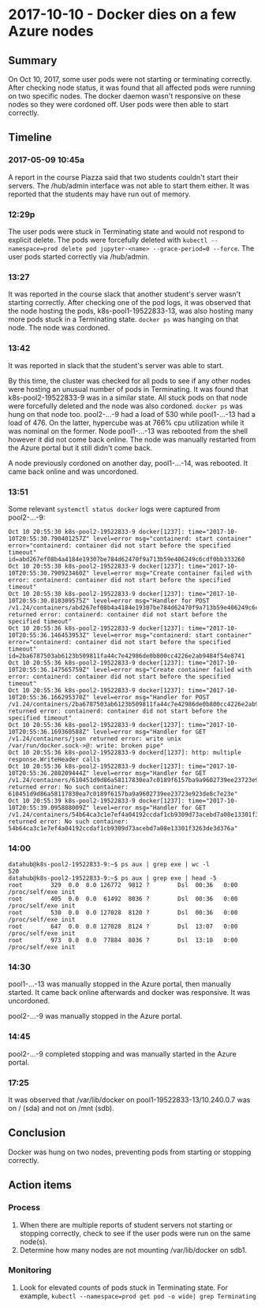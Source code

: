 # 2017-10-10 - Docker dies on a few Azure nodes

## Summary

On Oct 10, 2017, some user pods were not starting or terminating correctly. After checking node status, it was found that all affected pods were running on two specific nodes. The docker daemon wasn't responsive on these nodes so they were cordoned off. User pods were then able to start correctly.

## Timeline

### 2017-05-09 10:45a

A report in the course Piazza said that two students couldn't start their servers. The /hub/admin interface was not able to start them either. It was reported that the students may have run out of memory.

### 12:29p

The user pods were stuck in Terminating state and would not respond to explicit delete. The pods were forcefully deleted with `kubectl --namespace=prod delete pod jupyter-<name> --grace-period=0 --force`. The user pods started correctly via /hub/admin.

### 13:27

It was reported in the course slack that another student's server wasn't starting correctly. After checking one of the pod logs, it was observed that the node hosting the pods, k8s-pool1-19522833-13, was also hosting many more pods stuck in a Terminating state. `docker ps` was hanging on that node. The node was cordoned.

### 13:42

It was reported in slack that the student's server was able to start.

By this time, the cluster was checked for all pods to see if any other nodes were hosting an unusual number of pods in Terminating. It was found that k8s-pool2-19522833-9 was in a similar state. All stuck pods on that node were forcefully deleted and the node was also cordoned. `docker ps` was hung on that node too. pool2-...-9 had a load of 530 while pool1-...-13 had a load of 476. On the latter, hypercube was at 766% cpu utilization while it was nominal on the former. Node pool1-...-13 was rebooted from the shell however it did not come back online. The node was manually restarted from the Azure portal but it still didn't come back.

A node previously cordoned on another day, pool1-...-14, was rebooted. It came back online and was uncordoned.

### 13:51

Some relevant `systemctl status docker` logs were captured from pool2-...-9:
```
Oct 10 20:55:30 k8s-pool2-19522833-9 docker[1237]: time="2017-10-10T20:55:30.790401257Z" level=error msg="containerd: start container" error="containerd: container did not start before the specified timeout" id=abd267ef08b4a4184e19307be784d62470f9a713b59e406249c6cdf0bb333260
Oct 10 20:55:30 k8s-pool2-19522833-9 docker[1237]: time="2017-10-10T20:55:30.790923460Z" level=error msg="Create container failed with error: containerd: container did not start before the specified timeout"
Oct 10 20:55:30 k8s-pool2-19522833-9 docker[1237]: time="2017-10-10T20:55:30.810309575Z" level=error msg="Handler for POST /v1.24/containers/abd267ef08b4a4184e19307be784d62470f9a713b59e406249c6cdf0bb333260/start returned error: containerd: container did not start before the specified timeout"
Oct 10 20:55:36 k8s-pool2-19522833-9 docker[1237]: time="2017-10-10T20:55:36.146453953Z" level=error msg="containerd: start container" error="containerd: container did not start before the specified timeout" id=2ba6787503ab6123b509811fa44c7e42986de0b800cc4226e2ab9484f54e8741
Oct 10 20:55:36 k8s-pool2-19522833-9 docker[1237]: time="2017-10-10T20:55:36.147565759Z" level=error msg="Create container failed with error: containerd: container did not start before the specified timeout"
Oct 10 20:55:36 k8s-pool2-19522833-9 docker[1237]: time="2017-10-10T20:55:36.166295370Z" level=error msg="Handler for POST /v1.24/containers/2ba6787503ab6123b509811fa44c7e42986de0b800cc4226e2ab9484f54e8741/start returned error: containerd: container did not start before the specified timeout"
Oct 10 20:55:36 k8s-pool2-19522833-9 docker[1237]: time="2017-10-10T20:55:36.169360588Z" level=error msg="Handler for GET /v1.24/containers/json returned error: write unix /var/run/docker.sock->@: write: broken pipe"
Oct 10 20:55:36 k8s-pool2-19522833-9 dockerd[1237]: http: multiple response.WriteHeader calls
Oct 10 20:55:36 k8s-pool2-19522833-9 docker[1237]: time="2017-10-10T20:55:36.280209444Z" level=error msg="Handler for GET /v1.24/containers/610451d9d86a58117830ea7c0189f6157ba9a9602739ee23723e923de8c7e23e/json returned error: No such container: 610451d9d86a58117830ea7c0189f6157ba9a9602739ee23723e923de8c7e23e"
Oct 10 20:55:39 k8s-pool2-19522833-9 docker[1237]: time="2017-10-10T20:55:39.095888009Z" level=error msg="Handler for GET /v1.24/containers/54b64ca3c1e7ef4a04192ccdaf1cb9309d73acebd7a08e13301f3263de3d376a/json returned error: No such container: 54b64ca3c1e7ef4a04192ccdaf1cb9309d73acebd7a08e13301f3263de3d376a"
```

### 14:00

```
datahub@k8s-pool2-19522833-9:~$ ps aux | grep exe | wc -l
520
datahub@k8s-pool2-19522833-9:~$ ps aux | grep exe | head -5
root        329  0.0  0.0 126772  9812 ?        Dsl  00:36   0:00 /proc/self/exe init
root        405  0.0  0.0  61492  8036 ?        Dsl  00:36   0:00 /proc/self/exe init
root        530  0.0  0.0 127028  8120 ?        Dsl  00:36   0:00 /proc/self/exe init
root        647  0.0  0.0 127028  8124 ?        Dsl  13:07   0:00 /proc/self/exe init
root        973  0.0  0.0  77884  8036 ?        Dsl  13:10   0:00 /proc/self/exe init
```

### 14:30

pool1-...-13 was manually stopped in the Azure portal, then manually started. It came back online afterwards and docker was responsive. It was uncordoned.

pool2-...-9 was manually stopped in the Azure portal.

### 14:45

pool2-...-9 completed stopping and was manually started in the Azure portal.

### 17:25

It was observed that /var/lib/docker on pool1-19522833-13/10.240.0.7 was on / (sda) and not on /mnt (sdb).

## Conclusion

Docker was hung on two nodes, preventing pods from starting or stopping correctly.

## Action items

### Process

1. When there are multiple reports of student servers not starting or stopping correctly, check to see if the user pods were run on the same node(s).
1. Determine how many nodes are not mounting /var/lib/docker on sdb1.

### Monitoring

1. Look for elevated counts of pods stuck in Terminating state. For example, `kubectl --namespace=prod get pod -o wide| grep Terminating`
